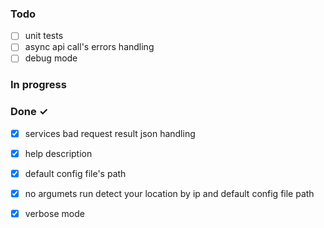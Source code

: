 ### Todo

- [ ] unit tests  
- [ ] async api call's errors handling  
- [ ] debug mode  

### In progress


### Done ✓

- [x] services bad request result json handling  
- [x] help description  
- [x] default config file's path  
- [x] no argumets run detect your location by ip and default config file path  
- [x] verbose mode  

